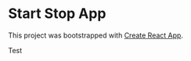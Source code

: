 # Start Stop App

This project was bootstrapped with [Create React App](https://github.com/facebook/create-react-app).

Test